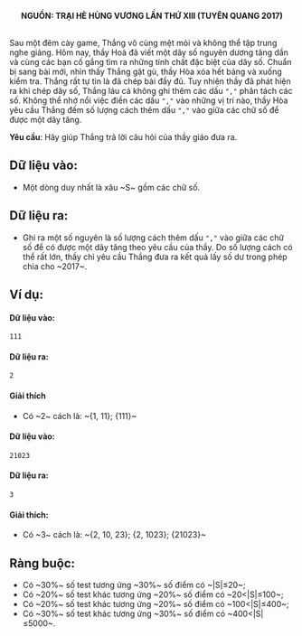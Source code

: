 **<center>NGUỒN: TRẠI HÈ HÙNG VƯƠNG LẦN THỨ XIII (TUYÊN QUANG 2017)</center>**
<br>

Sau một đêm cày game, Thắng vô cùng mệt mỏi và không thể tập trung nghe giảng. Hôm nay, thầy Hoà đã viết một dãy số nguyên dương tăng dần và cùng các bạn cố gắng tìm ra những tính chất đặc biệt của dãy số. Chuẩn bị sang bài mới, nhìn thấy Thắng gật gù, thầy Hòa xóa hết bảng và xuống kiểm tra. Thắng rất tự tin là đã chép bài đầy đủ. Tuy nhiên thầy đã phát hiện ra khi chép dãy số, Thắng láu cá không ghi thêm các dấu `","` phân tách các số. Không thể nhớ nổi việc điền các dấu `","` vào những vị trí nào, thầy Hòa yêu cầu Thắng đếm số lượng cách thêm dấu `","` vào giữa các chữ số để được một dãy tăng.

**Yêu cầu**: Hãy giúp Thắng trả lời câu hỏi của thầy giáo đưa ra.
## Dữ liệu vào:
- Một dòng duy nhất là xâu ~S~ gồm các chữ số.

## Dữ liệu ra:
- Ghi ra một số nguyên là số lượng cách thêm dấu `","` vào giữa các chữ số để có được một dãy tăng theo yêu cầu của thầy. Do số lượng cách có thể rất lớn, thầy chỉ yêu cầu Thắng đưa ra kết quả lấy số dư trong phép chia cho ~2017~.

## Ví dụ:
#### Dữ liệu vào:
```
111
```

#### Dữ liệu ra:
```
2
```

#### Giải thích
- Có ~2~ cách là: ~\{1, 11\}; \{111\}~

#### Dữ liệu vào:
```
21023
```

#### Dữ liệu ra:
```
3
```

#### Giải thích:
- Có ~3~ cách là: ~\{2, 10, 23\}; \{2, 1023\}; \{21023\}~

## Ràng buộc:
- Có ~30\%~ số test tương ứng ~30\%~ số điểm có ~|S|≤20~;
- Có ~20\%~ số test khác tương ứng ~20\%~ số điểm có ~20<|S|≤100~;
- Có ~20\%~ số test khác tương ứng ~20\%~ số điểm có ~100<|S|≤400~;
- Có ~30\%~ số test khác tương ứng ~30\%~ số điểm có ~400<|S|≤5000~.